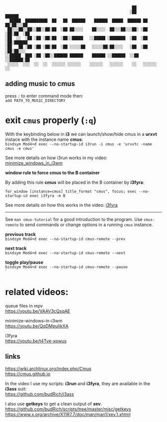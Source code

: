 ```
                                                         ██                  
                                                        ░██           ██████ 
  █████  ██████████  ██   ██  ██████    ██████  █████  ██████ ██   ██░██░░░██
 ██░░░██░░██░░██░░██░██  ░██ ██░░░░    ██░░░░  ██░░░██░░░██░ ░██  ░██░██  ░██
░██  ░░  ░██ ░██ ░██░██  ░██░░█████   ░░█████ ░███████  ░██  ░██  ░██░██████ 
░██   ██ ░██ ░██ ░██░██  ░██ ░░░░░██   ░░░░░██░██░░░░   ░██  ░██  ░██░██░░░  
░░█████  ███ ░██ ░██░░██████ ██████    ██████ ░░██████  ░░██ ░░██████░██     
 ░░░░░  ░░░  ░░  ░░  ░░░░░░ ░░░░░░    ░░░░░░   ░░░░░░    ░░   ░░░░░░ ░░      
```


## adding music to cmus
press `:` to enter command mode then:  
`add PATH_TO_MUSIC_DIRECTORY`  

# exit `cmus` properly (`:q`)

With the keybinding below in **i3** we can launch/show/hide cmus in a **urxvt** instace with the instance name **cmus**:  
`bindsym Mod4+d exec --no-startup-id i3run -i cmus -e 'urxvtc -name cmus -e cmus'`   

See more details on how i3run works in my video: [minimize_windows_in_i3wm](https://youtu.be/QqDMpuIikXA)


**window rule to force cmus to the B container**  

By adding this rule **cmus** will be placed in the B container by **i3fyra**:  

`for_window [instance=cmus] title_format "cmus", focus; exec --no-startup-id exec i3fyra -m B`  

See more details on how this works in the video: [i3fyra](https://youtu.be/t4Tve-xpwus)

----

See `man cmus-tutorial` for a good introduction to the program. Use `cmus-remote` to send commands or change options in a running `cmus` instance.  

**previous track**  
`bindsym Mod4+d exec --no-startup-id cmus-remote --prev`  

**next track**  
`bindsym Mod4+d exec --no-startup-id cmus-remote --next`  

**toggle play/pause**  
`bindsym Mod4+d exec --no-startup-id cmus-remote --pause`  
`

# related videos:

queue files in mpv  
https://youtu.be/VAAV3cQsqAE

minimize-windows-in-i3wm  
https://youtu.be/QqDMpuIikXA

i3fyra  
https://youtu.be/t4Tve-xpwus


## links
https://wiki.archlinux.org/index.php/Cmus  
https://cmus.github.io  

In the video I use my scripts: **i3run** and **i3fyra**, they are available in the **i3ass** suit:  
https://github.com/budRich/i3ass  

I also use **getkeys** to get a clean output of **xev**.  
https://github.com/budRich/scripts/tree/master/misc/getkeys  
https://www.x.org/archive/X11R7.7/doc/man/man1/xev.1.xhtml
